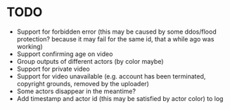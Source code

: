 # TODO

- Support for forbidden error (this may be caused by some ddos/flood protection? because it may fail for the same id, that a while ago was working)
- Support confirming age on video
- Group outputs of different actors (by color maybe)
- Support for private video
- Support for video unavailable (e.g. account has been terminated, copyright grounds, removed by the uploader)
- Some actors disappear in the meantime?
- Add timestamp and actor id (this may be satisfied by actor color) to log
